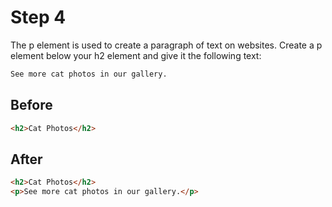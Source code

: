 # Step 4

The p element is used to create a paragraph of text on websites. Create a p element below your h2 element and give it the following text:

```txt
See more cat photos in our gallery.
```

## Before

```html
<h2>Cat Photos</h2>
```

## After

```html
<h2>Cat Photos</h2>
<p>See more cat photos in our gallery.</p>
```
